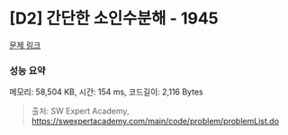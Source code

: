 # [D2] 간단한 소인수분해 - 1945 

[문제 링크](https://swexpertacademy.com/main/code/problem/problemDetail.do?contestProbId=AV5Pl0Q6ANQDFAUq) 

### 성능 요약

메모리: 58,504 KB, 시간: 154 ms, 코드길이: 2,116 Bytes



> 출처: SW Expert Academy, https://swexpertacademy.com/main/code/problem/problemList.do